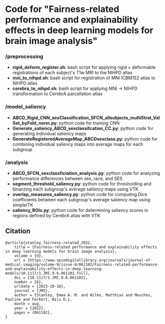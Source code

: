 # Code for "Fairness-related performance and explainability effects in deep learning models for brain image analysis"

### /preprocessing
* **rigid_deform_register.sh**: bash script for applying rigid + deformable registrations of each subject's T1w MRI to the NIHPD atlas 
* **mni_to_nihpd.sh**: bash script for registration of MNI ICBM152 atlas to NIHPD atlas 
* **cerebra_to_nihpd.sh**: bash script for applying MNI -> NIHPD transformation to CerebrA parcellation atlas 


### /model_saliency
* **ABCD_Rigid_CNN_sexClassification_SFCN_allsubjects_multiStrat_ValSet_byFold_norm.py**: python code for training CNN
* **Generate_saliency_ABCD_sexclassifcation_CC.py**: python code for generating individual saliency maps
* **GenerateRegisteredAverageMap_ABCDsexclass.py**: python code for combining individual saliency maps into average maps for each subgroup

### /analysis
* **ABCD_SFCN_sexclassficiation_analysis.py**: python code for analyzing performance differences between sex, race, and SES
* **segment_threshold_saliency.py**: python code for thresholding and binarzing each subgroup's average saliency maps using VTK
* **overlap_measures_saliency.py**: python code for computing Dice coefficients between each subgroup's average saliency map using simpleITK
* **saliency_ROIs.py**: python code for determining saliency scores in regions defined by CerebrA atlas with VTK

## Citation
```
@article{stanley_fairness-related_2022,
	title = {Fairness-related performance and explainability effects in deep learning models for brain image analysis},
	volume = {9},
	url = {https://www.spiedigitallibrary.org/journals/journal-of-medical-imaging/volume-9/issue-6/061102/Fairness-related-performance-and-explainability-effects-in-deep-learning-models/10.1117/1.JMI.9.6.061102.full},
	doi = {10.1117/1.JMI.9.6.061102},
	number = {6},
	urldate = {2023-10-18},
	journal = {JMI},
	author = {Stanley, Emma A. M. and Wilms, Matthias and Mouches, Pauline and Forkert, Nils D.},
	month = aug,
	year = {2022},
	pages = {061102},
}
```

